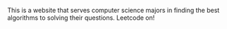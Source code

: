This is a website that serves computer science majors 
in finding the best algorithms to solving their questions.
Leetcode on!